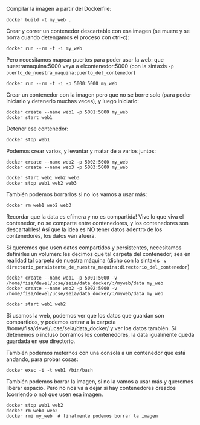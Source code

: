 Compilar la imagen a partir del Dockerfile:

```
docker build -t my_web . 
```

Crear y correr un contenedor descartable con esa imagen (se muere y se borra cuando detengamos el proceso con ctrl-c):

```
docker run --rm -t -i my_web
```

Pero necesitamos mapear puertos para poder usar la web: que nuestramaquina:5000 vaya a elcontenedor:5000 (con la sintaxis `-p puerto_de_nuestra_maquina:puerto_del_contenedor`)

```
docker run --rm -t -i -p 5000:5000 my_web
```

Crear un contenedor con la imagen pero que no se borre solo (para poder iniciarlo y detenerlo muchas veces), y luego iniciarlo:

```
docker create --name web1 -p 5001:5000 my_web
docker start web1
```

Detener ese contenedor:

```
docker stop web1
```

Podemos crear varios, y levantar y matar de a varios juntos:

```
docker create --name web2 -p 5002:5000 my_web
docker create --name web3 -p 5003:5000 my_web

docker start web1 web2 web3
docker stop web1 web2 web3
```

También podemos borrarlos si no los vamos a usar más:

```
docker rm web1 web2 web3
```

Recordar que la data es efímera y no es compartida! Vive lo que viva el contenedor, no se comparte entre contenedores, y los contenedores son descartables! 
Así que la idea es NO tener datos adentro de los contenedores, los datos van afuera.

Si queremos que usen datos compartidos y persistentes, necesitamos definirles un volumen: les decimos que tal carpeta del contenedor, sea en realidad tal carpeta de nuestra máquina (dicho con la sintaxis `-v directorio_persistente_de_nuestra_maquina:directorio_del_contenedor`)

```
docker create --name web1 -p 5001:5000 -v /home/fisa/devel/ucse/seia/data_docker/:/myweb/data my_web
docker create --name web2 -p 5002:5000 -v /home/fisa/devel/ucse/seia/data_docker/:/myweb/data my_web

docker start web1 web2
```

Si usamos la web, podemos ver que los datos que guardan son compartidos, y podemos entrar a la carpeta /home/fisa/devel/ucse/seia/data_docker/ y ver los datos también.
Si detenemos o incluso borramos los contenedores, la data igualmente queda guardada en ese directorio.

También podemos meternos con una consola a un contenedor que está andando, para probar cosas:

```
docker exec -i -t web1 /bin/bash
```

También podemos borrar la imagen, si no la vamos a usar más y queremos liberar espacio. Pero no nos va a dejar si hay contenedores creados (corriendo o no) que usen esa imagen.

```
docker stop web1 web2
docker rm web1 web2
docker rmi my_web  # finalmente podemos borrar la imagen
```
